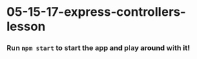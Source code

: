 # 05-15-17-express-controllers-lesson

### Run `npm start` to start the app and play around with it!